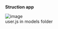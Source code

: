 **Struction app**

![image](https://github.com/user-attachments/assets/4f6f98fd-63c5-4287-8e3f-0648a57b9ea6)   
user.js in models folder

